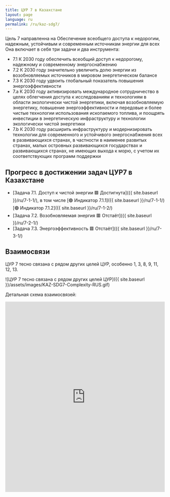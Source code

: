 ```yaml
---
title: ЦУР 7 в Казахстане
layout: page
language: ru
permalink: /ru/kaz-sdg7/
---
```


Цель 7 направленна на Обеспечение всеобщего доступа к недорогим, надежным, устойчивым и современным источникам энергии для всех
Она включает в себя три задачи и два инструмента:
- 7.1 К 2030 году обеспечить всеобщий доступ к недорогому, надежному и современному энергоснабжению
- 7.2 К 2030 году значительно увеличить долю энергии из возобновляемых источников в мировом энергетическом балансе
- 7.3 К 2030 году удвоить глобальный показатель повышения энергоэффективности
- 7.a К 2030 году активизировать международное сотрудничество в целях облегчения доступа к исследованиям и технологиям в области экологически чистой энергетики, включая возобновляемую энергетику, повышение энергоэффективности и передовые и более чистые технологии использования ископаемого топлива, и поощрять инвестиции в энергетическую инфраструктуру и технологии экологически чистой энергетики
- 7.b К 2030 году расширить инфраструктуру и модернизировать технологии для современного и устойчивого энергоснабжения всех в развивающихся странах, в частности в наименее развитых странах, малых островных развивающихся государствах и развивающихся странах, не имеющих выхода к морю, с учетом их соответствующих программ поддержки


## Прогресс в достижении задач ЦУР7 в Казахстане
- [Задача 7.1. Доступ к чистой энергии 🟩 Достигнута]({{ site.baseurl }}/ru/7-1-1/), в том числе [🟢 Индикатор 7.1.1]({{ site.baseurl }}/ru/7-1-1/) [🟢 Индикатор 7.1.2]({{ site.baseurl }}/ru/7-1-2/)
- [Задача 7.2. Возобновляемая энергия 🟥 Отстаёт]({{ site.baseurl }}/ru/7-2-1/) 
- [Задача 7.3. Энергоэффективность  🟥 Отстаёт]({{ site.baseurl }}/ru/7-3-1/)

## Взаимосвязи
ЦУР 7 тесно связана с рядом других целей ЦУР, особенно 1, 3, 8, 9, 11, 12, 13.

![ЦУР 7 тесно связана с рядом других целей ЦУР]({{ site.baseurl }}/assets/images/KAZ-SDG7-Complexity-RUS.gif)







Детальная схема взаимосвязей:
<iframe src="https://embed.kumu.io/05ab6debbcc0e1ca26cc48b722efb3ce#cur-v-ca/puti-kaz/cel-7?focus=2" width="100%" height="600" frameborder="0"></iframe>


